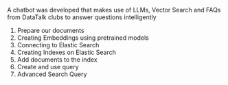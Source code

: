 A chatbot was developed that makes use of LLMs, Vector Search and FAQs from DataTalk clubs to answer questions intelligently
1. Prepare our documents
2. Creating Embeddings using pretrained models
3. Connecting to Elastic Search
4. Creating Indexes on Elastic Search
5. Add documents to the index
6. Create and use query
7. Advanced Search Query